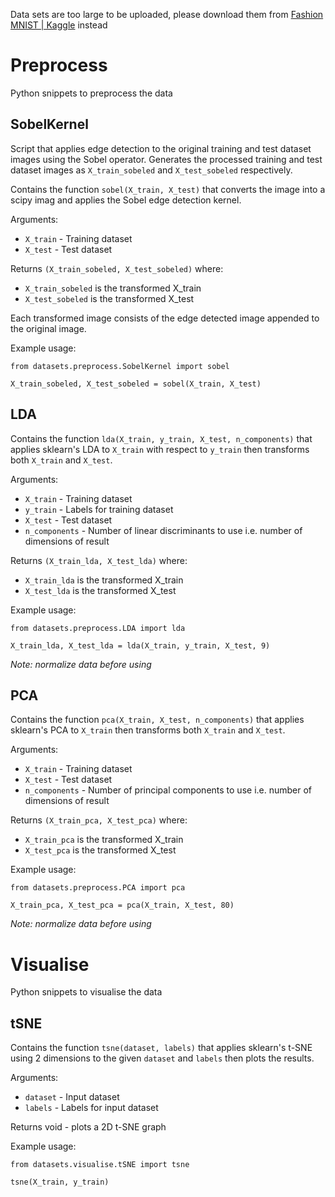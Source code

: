 Data sets are too large to be uploaded, please download them from [Fashion MNIST | Kaggle](https://www.kaggle.com/zalando-research/fashionmnist) instead

# Preprocess

Python snippets to preprocess the data

## SobelKernel

Script that applies edge detection to the original training and test dataset images using the Sobel operator. Generates the processed training and test dataset images as `X_train_sobeled` and `X_test_sobeled` respectively.

Contains the function `sobel(X_train, X_test)` that converts the image into a scipy imag and applies the Sobel edge detection kernel.

Arguments:

- `X_train` - Training dataset
- `X_test` - Test dataset

Returns `(X_train_sobeled, X_test_sobeled)` where:

- `X_train_sobeled` is the transformed X_train
- `X_test_sobeled` is the transformed X_test

Each transformed image consists of the edge detected image appended to the original image.

Example usage:

```
from datasets.preprocess.SobelKernel import sobel

X_train_sobeled, X_test_sobeled = sobel(X_train, X_test)
```

## LDA

Contains the function `lda(X_train, y_train, X_test, n_components)` that applies sklearn's LDA to `X_train` with respect to `y_train` then transforms both `X_train` and `X_test`.

Arguments:

- `X_train` - Training dataset
- `y_train` - Labels for training dataset
- `X_test` - Test dataset
- `n_components` - Number of linear discriminants to use i.e. number of dimensions of result

Returns `(X_train_lda, X_test_lda)` where:

- `X_train_lda` is the transformed X_train
- `X_test_lda` is the transformed X_test

Example usage:

```
from datasets.preprocess.LDA import lda

X_train_lda, X_test_lda = lda(X_train, y_train, X_test, 9)
```

_Note: normalize data before using_

## PCA

Contains the function `pca(X_train, X_test, n_components)` that applies sklearn's PCA to `X_train` then transforms both `X_train` and `X_test`.

Arguments:

- `X_train` - Training dataset
- `X_test` - Test dataset
- `n_components` - Number of principal components to use i.e. number of dimensions of result

Returns `(X_train_pca, X_test_pca)` where:

- `X_train_pca` is the transformed X_train
- `X_test_pca` is the transformed X_test

Example usage:

```
from datasets.preprocess.PCA import pca

X_train_pca, X_test_pca = pca(X_train, X_test, 80)
```

_Note: normalize data before using_

# Visualise

Python snippets to visualise the data

## tSNE

Contains the function `tsne(dataset, labels)` that applies sklearn's t-SNE using 2 dimensions to the given `dataset` and `labels` then plots the results.

Arguments:

- `dataset` - Input dataset
- `labels` - Labels for input dataset

Returns void - plots a 2D t-SNE graph

Example usage:

```
from datasets.visualise.tSNE import tsne

tsne(X_train, y_train)
```
